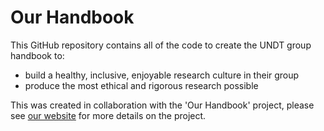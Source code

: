# Our Handbook
This GitHub repository contains all of the code to create the UNDT group handbook to:
- build a healthy, inclusive, enjoyable research culture in their group 
- produce the most ethical and rigorous research possible

This was created in collaboration with the 'Our Handbook' project, please see [our website](https://very-good-science.github.io/our-handbook) for more details on the project.
